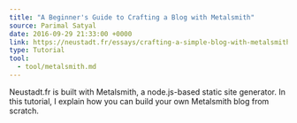 ```yaml
---
title: "A Beginner's Guide to Crafting a Blog with Metalsmith"
source: Parimal Satyal 
date: 2016-09-29 21:33:00 +0000
link: https://neustadt.fr/essays/crafting-a-simple-blog-with-metalsmith/
type: Tutorial
tool:
  - tool/metalsmith.md 
---
```

Neustadt.fr is built with Metalsmith, a node.js-based static site generator. In this tutorial, I explain how you can build your own Metalsmith blog from scratch.





